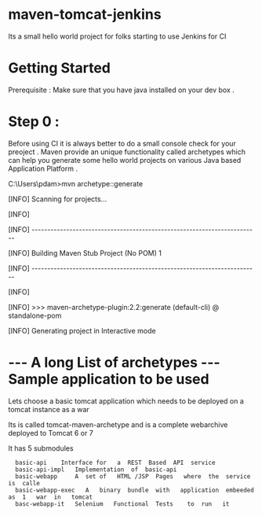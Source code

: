 maven-tomcat-jenkins
====================

Its a   small  hello   world project    for  folks  starting to use  Jenkins  for   CI 


Getting Started  
====================

Prerequisite  :   Make  sure  that   you   have  java  installed  on your dev  box  .

Step  0  :
=======
Before  using   CI  it   is  always  better   to  do a   small  console check  for  your  preoject  .  Maven  provide   an  unique  functionality
called  archetypes   which can help    you  generate   some   hello   world  projects on  various   Java  based  Application
Platform .  

C:\Users\pdam>mvn  archetype::generate

[INFO] Scanning for projects...

[INFO]

[INFO] ------------------------------------------------------------------------

[INFO] Building Maven Stub Project (No POM) 1

[INFO] ------------------------------------------------------------------------

[INFO]

[INFO] >>> maven-archetype-plugin:2.2:generate (default-cli) @ standalone-pom 

[INFO] Generating project in Interactive mode

---   A long  List  of   archetypes  ---
Sample   application  to be   used 
==================================

Lets   choose  a  basic  tomcat  application  which  needs   to be  deployed  on a  tomcat instance as a    war 

Its   is   called   tomcat-maven-archetype  and  is   a   complete  webarchive  deployed to  Tomcat 6  or  7  

It  has   5  submodules  

      basic-api    Interface for   a  REST  Based  API  service  
      basic-api-impl   Implementation  of  basic-api
      basic-webapp     A  set of   HTML /JSP  Pages   where  the  service is  calle 
      basic-webapp-exec   A   binary  bundle  with   application  embeeded  as  1   war  in   tomcat 
      basc-webapp-it   Selenium   Functional  Tests    to  run   it 


      


